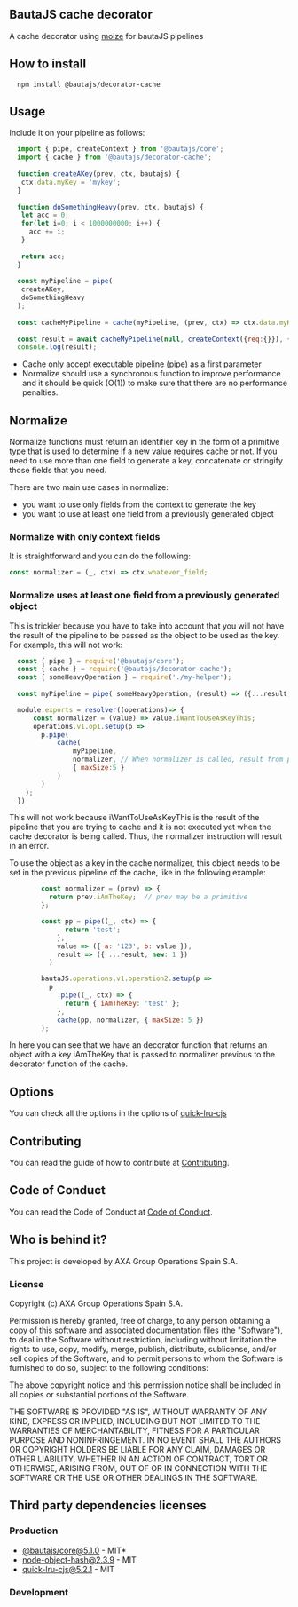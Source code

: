 ## BautaJS cache decorator

A cache decorator using [moize](https://github.com/planttheidea/moize) for bautaJS pipelines


## How to install

```console
  npm install @bautajs/decorator-cache
```


## Usage

Include it on your pipeline as follows:

```js
  import { pipe, createContext } from '@bautajs/core';
  import { cache } from '@bautajs/decorator-cache';
 
  function createAKey(prev, ctx, bautajs) {
   ctx.data.myKey = 'mykey';
  }
 
  function doSomethingHeavy(prev, ctx, bautajs) {
   let acc = 0;
   for(let i=0; i < 1000000000; i++) {
     acc += i;
   }
 
   return acc;
  }
 
  const myPipeline = pipe(
   createAKey,
   doSomethingHeavy
  );
 
  const cacheMyPipeline = cache(myPipeline, (prev, ctx) => ctx.data.myKey, { maxSize:3 });
 
  const result = await cacheMyPipeline(null, createContext({req:{}}), {});
  console.log(result);
```

- Cache only accept executable pipeline (pipe) as a first parameter
- Normalize should use a synchronous function to improve performance and it should be quick (O(1)) to make sure that there are no performance penalties.

## Normalize

Normalize functions must return an identifier key in the form of a primitive type that is used to determine if a new value requires cache or not. If you need to use more than one field to generate a key, concatenate or stringify those fields that you need.

There are two main use cases in normalize: 
- you want to use only fields from the context to generate the key
- you want to use at least one field from a previously generated object

### Normalize with only context fields

It is straightforward and you can do the following:

```js
const normalizer = (_, ctx) => ctx.whatever_field;
```

### Normalize uses at least one field from a previously generated object

This is trickier because you have to take into account that you will not have the result of the pipeline to be passed as the object to be used as the key. For example, this will not work:


```js
  const { pipe } = require('@bautajs/core');
  const { cache } = require('@bautajs/decorator-cache');
  const { someHeavyOperation } = require('./my-helper');
  
  const myPipeline = pipe( someHeavyOperation, (result) => ({...result, iWantToUseAsKeyThis:1}))

  module.exports = resolver((operations)=> {
      const normalizer = (value) => value.iWantToUseAsKeyThis;
      operations.v1.op1.setup(p => 
        p.pipe(
            cache(
                myPipeline, 
                normalizer, // When normalizer is called, result from pipeline is not yet there
                { maxSize:5 }
            )
        )
    );
  })
```

This will not work because iWantToUseAsKeyThis is the result of the pipeline that you are trying to cache and it is not executed yet when the cache decorator is being called. Thus, the normalizer instruction will result in an error. 

To use the object as a key in the cache normalizer, this object needs to be set in the previous pipeline of the cache, like in the following example:

```js
        const normalizer = (prev) => {
          return prev.iAmTheKey;  // prev may be a primitive
        };

        const pp = pipe((_, ctx) => {
              return 'test';
            },
            value => ({ a: '123', b: value }),
            result => ({ ...result, new: 1 })
          )

        bautaJS.operations.v1.operation2.setup(p =>
          p
            .pipe((_, ctx) => {
              return { iAmTheKey: 'test' };
            },
            cache(pp, normalizer, { maxSize: 5 })
        );
```

In here you can see that we have an decorator function that returns an object with a key iAmTheKey that is passed to normalizer previous to the decorator function of the cache.


## Options

You can check all the options in the options of [quick-lru-cjs](https://github.com/javi11/quick-lru-cjs)

## Contributing

You can read the guide of how to contribute at [Contributing](../../CONTRIBUTING.md).

## Code of Conduct

You can read the Code of Conduct at [Code of Conduct](../../CODE_OF_CONDUCT.md).

## Who is behind it?

This project is developed by AXA Group Operations Spain S.A.

### License

Copyright (c) AXA Group Operations Spain S.A.

Permission is hereby granted, free of charge, to any person obtaining a copy of this software and associated documentation files (the "Software"), to deal in the Software without restriction, including without limitation the rights to use, copy, modify, merge, publish, distribute, sublicense, and/or sell copies of the Software, and to permit persons to whom the Software is furnished to do so, subject to the following conditions:

The above copyright notice and this permission notice shall be included in all copies or substantial portions of the Software.

THE SOFTWARE IS PROVIDED "AS IS", WITHOUT WARRANTY OF ANY KIND, EXPRESS OR IMPLIED, INCLUDING BUT NOT LIMITED TO THE WARRANTIES OF MERCHANTABILITY, FITNESS FOR A PARTICULAR PURPOSE AND NONINFRINGEMENT. IN NO EVENT SHALL THE AUTHORS OR COPYRIGHT HOLDERS BE LIABLE FOR ANY CLAIM, DAMAGES OR OTHER LIABILITY, WHETHER IN AN ACTION OF CONTRACT, TORT OR OTHERWISE, ARISING FROM, OUT OF OR IN CONNECTION WITH THE SOFTWARE OR THE USE OR OTHER DEALINGS IN THE SOFTWARE.

## Third party dependencies licenses

### Production
 - [@bautajs/core@5.1.0](git+https://github.axa.com/Digital/bauta-nodejs) - MIT*
 - [node-object-hash@2.3.9](https://github.com/SkeLLLa/node-object-hash) - MIT
 - [quick-lru-cjs@5.2.1](https://github.com/javi11/quick-lru-cjs) - MIT

### Development
